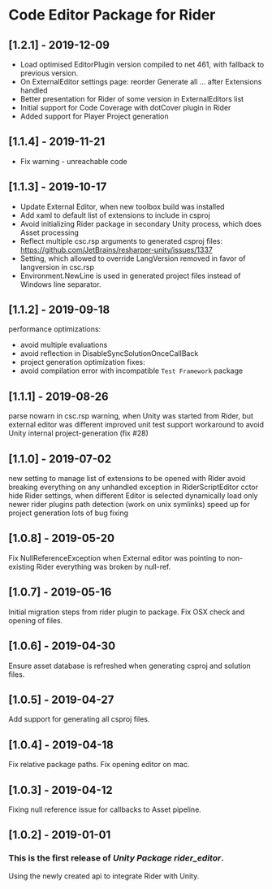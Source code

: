 # Code Editor Package for Rider

## [1.2.1] - 2019-12-09

- Load optimised EditorPlugin version compiled to net 461, with fallback to previous version.
- On ExternalEditor settings page: reorder Generate all ... after Extensions handled
- Better presentation for Rider of some version in ExternalEditors list
- Initial support for Code Coverage with dotCover plugin in Rider
- Added support for Player Project generation

## [1.1.4] - 2019-11-21

- Fix warning - unreachable code

## [1.1.3] - 2019-10-17

- Update External Editor, when new toolbox build was installed
- Add xaml to default list of extensions to include in csproj
- Avoid initializing Rider package in secondary Unity process, which does Asset processing
- Reflect multiple csc.rsp arguments to generated csproj files: https://github.com/JetBrains/resharper-unity/issues/1337
- Setting, which allowed to override LangVersion removed in favor of langversion in csc.rsp
- Environment.NewLine is used in generated project files instead of Windows line separator.

## [1.1.2] - 2019-09-18

performance optimizations:

- avoid multiple evaluations
- avoid reflection in DisableSyncSolutionOnceCallBack
- project generation optimization fixes:
- avoid compilation error with incompatible `Test Framework` package

## [1.1.1] - 2019-08-26

parse nowarn in csc.rsp warning, when Unity was started from Rider, but external editor was different improved unit test
support workaround to avoid Unity internal project-generation (fix #28)

## [1.1.0] - 2019-07-02

new setting to manage list of extensions to be opened with Rider avoid breaking everything on any unhandled exception in
RiderScriptEditor cctor hide Rider settings, when different Editor is selected dynamically load only newer rider plugins
path detection (work on unix symlinks)
speed up for project generation lots of bug fixing

## [1.0.8] - 2019-05-20

Fix NullReferenceException when External editor was pointing to non-existing Rider everything was broken by null-ref.

## [1.0.7] - 2019-05-16

Initial migration steps from rider plugin to package. Fix OSX check and opening of files.

## [1.0.6] - 2019-04-30

Ensure asset database is refreshed when generating csproj and solution files.

## [1.0.5] - 2019-04-27

Add support for generating all csproj files.

## [1.0.4] - 2019-04-18

Fix relative package paths. Fix opening editor on mac.

## [1.0.3] - 2019-04-12

Fixing null reference issue for callbacks to Asset pipeline.

## [1.0.2] - 2019-01-01

### This is the first release of *Unity Package rider_editor*.

Using the newly created api to integrate Rider with Unity.
